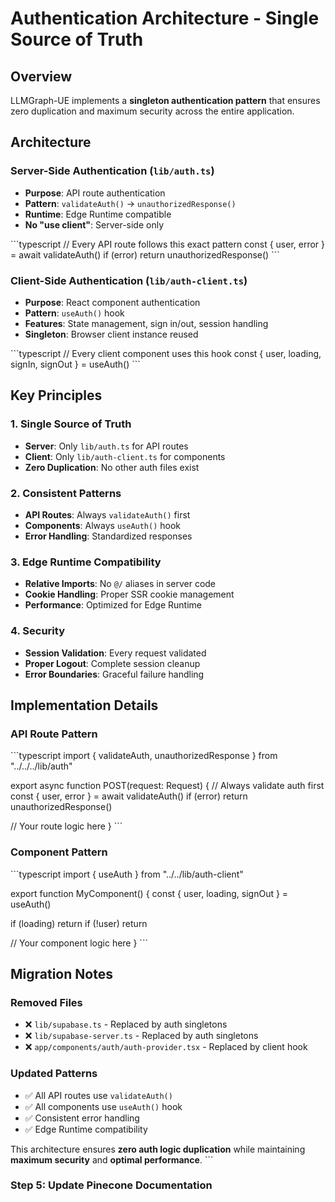 # Authentication Architecture - Single Source of Truth

## Overview

LLMGraph-UE implements a **singleton authentication pattern** that ensures zero duplication and maximum security across the entire application.

## Architecture

### **Server-Side Authentication (`lib/auth.ts`)**
- **Purpose**: API route authentication
- **Pattern**: `validateAuth()` → `unauthorizedResponse()`
- **Runtime**: Edge Runtime compatible
- **No "use client"**: Server-side only

\`\`\`typescript
// Every API route follows this exact pattern
const { user, error } = await validateAuth()
if (error) return unauthorizedResponse()
\`\`\`

### **Client-Side Authentication (`lib/auth-client.ts`)**
- **Purpose**: React component authentication
- **Pattern**: `useAuth()` hook
- **Features**: State management, sign in/out, session handling
- **Singleton**: Browser client instance reused

\`\`\`typescript
// Every client component uses this hook
const { user, loading, signIn, signOut } = useAuth()
\`\`\`

## Key Principles

### **1. Single Source of Truth**
- **Server**: Only `lib/auth.ts` for API routes
- **Client**: Only `lib/auth-client.ts` for components
- **Zero Duplication**: No other auth files exist

### **2. Consistent Patterns**
- **API Routes**: Always `validateAuth()` first
- **Components**: Always `useAuth()` hook
- **Error Handling**: Standardized responses

### **3. Edge Runtime Compatibility**
- **Relative Imports**: No `@/` aliases in server code
- **Cookie Handling**: Proper SSR cookie management
- **Performance**: Optimized for Edge Runtime

### **4. Security**
- **Session Validation**: Every request validated
- **Proper Logout**: Complete session cleanup
- **Error Boundaries**: Graceful failure handling

## Implementation Details

### **API Route Pattern**
\`\`\`typescript
import { validateAuth, unauthorizedResponse } from "../../../lib/auth"

export async function POST(request: Request) {
  // Always validate auth first
  const { user, error } = await validateAuth()
  if (error) return unauthorizedResponse()
  
  // Your route logic here
}
\`\`\`

### **Component Pattern**
\`\`\`typescript
import { useAuth } from "../../lib/auth-client"

export function MyComponent() {
  const { user, loading, signOut } = useAuth()
  
  if (loading) return <Loading />
  if (!user) return <Redirect />
  
  // Your component logic here
}
\`\`\`

## Migration Notes

### **Removed Files**
- ❌ `lib/supabase.ts` - Replaced by auth singletons
- ❌ `lib/supabase-server.ts` - Replaced by auth singletons  
- ❌ `app/components/auth/auth-provider.tsx` - Replaced by client hook

### **Updated Patterns**
- ✅ All API routes use `validateAuth()`
- ✅ All components use `useAuth()` hook
- ✅ Consistent error handling
- ✅ Edge Runtime compatibility

This architecture ensures **zero auth logic duplication** while maintaining **maximum security** and **optimal performance**.
\`\`\`

### **Step 5: Update Pinecone Documentation**
